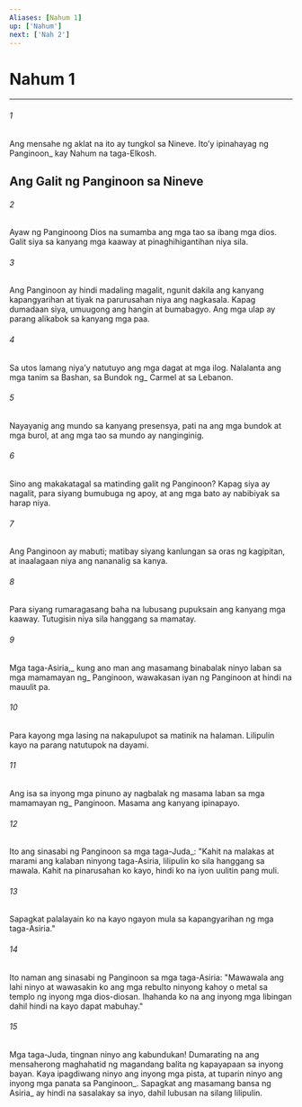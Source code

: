 ```yaml
---
Aliases: [Nahum 1]
up: ['Nahum']
next: ['Nah 2']
---
```

# Nahum 1

***






















###### 1 










Ang mensahe ng aklat na ito ay tungkol sa Nineve. Itoʼy ipinahayag ng Panginoon_ kay Nahum na taga-Elkosh.

## Ang Galit ng Panginoon sa Nineve 





















###### 2 










Ayaw ng Panginoong Dios na sumamba ang mga tao sa ibang mga dios. Galit siya sa kanyang mga kaaway at pinaghihigantihan niya sila. 





















###### 3 










Ang Panginoon ay hindi madaling magalit, ngunit dakila ang kanyang kapangyarihan at tiyak na parurusahan niya ang nagkasala. Kapag dumadaan siya, umuugong ang hangin at bumabagyo. Ang mga ulap ay parang alikabok sa kanyang mga paa. 





















###### 4 










Sa utos lamang niyaʼy natutuyo ang mga dagat at mga ilog. Nalalanta ang mga tanim sa Bashan, sa Bundok ng_ Carmel at sa Lebanon. 





















###### 5 










Nayayanig ang mundo sa kanyang presensya, pati na ang mga bundok at mga burol, at ang mga tao sa mundo ay nanginginig. 





















###### 6 










Sino ang makakatagal sa matinding galit ng Panginoon? Kapag siya ay nagalit, para siyang bumubuga ng apoy, at ang mga bato ay nabibiyak sa harap niya. 





















###### 7 










Ang Panginoon ay mabuti; matibay siyang kanlungan sa oras ng kagipitan, at inaalagaan niya ang nananalig sa kanya. 





















###### 8 










Para siyang rumaragasang baha na lubusang pupuksain ang kanyang mga kaaway. Tutugisin niya sila hanggang sa mamatay. 





















###### 9 










Mga taga-Asiria,_ kung ano man ang masamang binabalak ninyo laban sa mga mamamayan ng_ Panginoon, wawakasan iyan ng Panginoon at hindi na mauulit pa. 





















###### 10 










Para kayong mga lasing na nakapulupot sa matinik na halaman. Lilipulin kayo na parang natutupok na dayami. 





















###### 11 










Ang isa sa inyong mga pinuno ay nagbalak ng masama laban sa mga mamamayan ng_ Panginoon. Masama ang kanyang ipinapayo. 





















###### 12 










Ito ang sinasabi ng Panginoon sa mga taga-Juda_: "Kahit na malakas at marami ang kalaban ninyong taga-Asiria, lilipulin ko sila hanggang sa mawala. Kahit na pinarusahan ko kayo, hindi ko na iyon uulitin pang muli. 





















###### 13 










Sapagkat palalayain ko na kayo ngayon mula sa kapangyarihan ng mga taga-Asiria." 





















###### 14 










Ito naman ang sinasabi ng Panginoon sa mga taga-Asiria: "Mawawala ang lahi ninyo at wawasakin ko ang mga rebulto ninyong kahoy o metal sa templo ng inyong mga dios-diosan. Ihahanda ko na ang inyong mga libingan dahil hindi na kayo dapat mabuhay." 





















###### 15 










Mga taga-Juda, tingnan ninyo ang kabundukan! Dumarating na ang mensaherong maghahatid ng magandang balita ng kapayapaan sa inyong bayan. Kaya ipagdiwang ninyo ang inyong mga pista, at tuparin ninyo ang inyong mga panata sa Panginoon_. Sapagkat ang masamang bansa ng Asiria_ ay hindi na sasalakay sa inyo, dahil lubusan na silang lilipulin.
